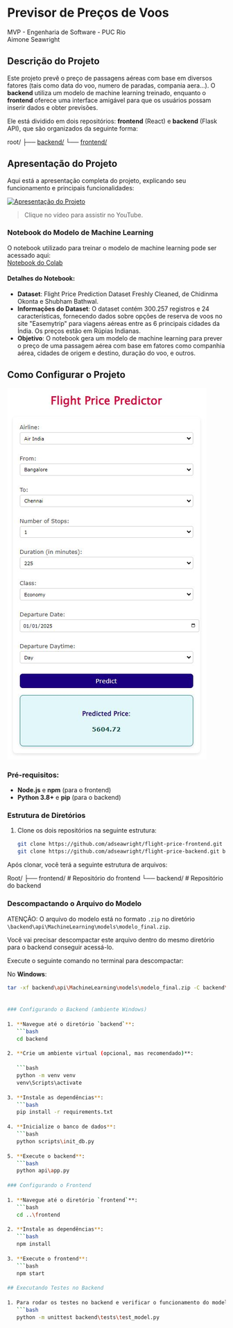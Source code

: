 # Previsor de Preços de Voos

MVP - Engenharia de Software - PUC Rio  
Aimone Seawright

## Descrição do Projeto

Este projeto prevê o preço de passagens aéreas com base em diversos fatores (tais como data do voo, numero de paradas, compania aera...). O **backend** utiliza um modelo de machine learning treinado, enquanto o **frontend** oferece uma interface amigável para que os usuários possam inserir dados e obter previsões.

Ele está dividido em dois repositórios: **frontend** (React) e **backend** (Flask API), que são organizados da seguinte forma:

root/ 
├── [backend/](https://github.com/adseawright/flight-price-backend) 
└── [frontend/](https://github.com/adseawright/flight-price-frontend)

## Apresentação do Projeto

Aqui está a apresentação completa do projeto, explicando seu funcionamento e principais funcionalidades:

[![Apresentação do Projeto](https://img.youtube.com/vi/VIDEO_ID/maxresdefault.jpg)](https://www.youtube.com/watch?v=VIDEO_ID)

> Clique no vídeo para assistir no YouTube.

### Notebook do Modelo de Machine Learning

O notebook utilizado para treinar o modelo de machine learning pode ser acessado aqui:  
[Notebook do Colab](https://colab.research.google.com/drive/1nlHEk9jymDp1WJpjVaQhMIlYYzvuXbwL?authuser=1#scrollTo=9GTCfU3niy9n)

#### Detalhes do Notebook:
- **Dataset**: Flight Price Prediction Dataset Freshly Cleaned, de Chidinma Okonta e Shubham Bathwal.
- **Informações do Dataset**: O dataset contém 300.257 registros e 24 características, fornecendo dados sobre opções de reserva de voos no site "Easemytrip" para viagens aéreas entre as 6 principais cidades da Índia. Os preços estão em Rúpias Indianas.
- **Objetivo**: O notebook gera um modelo de machine learning para prever o preço de uma passagem aérea com base em fatores como companhia aérea, cidades de origem e destino, duração do voo, e outros.

## Como Configurar o Projeto

![Flight Price Predictor](https://github.com/adseawright/flight-price-main/raw/main/flight-price-predictor.JPG)

### Pré-requisitos:

- **Node.js** e **npm** (para o frontend)
- **Python 3.8+** e **pip** (para o backend)

### Estrutura de Diretórios

1. Clone os dois repositórios na seguinte estrutura:

   ```bash
   git clone https://github.com/adseawright/flight-price-frontend.git frontend
   git clone https://github.com/adseawright/flight-price-backend.git backend

Após clonar, você terá a seguinte estrutura de arquivos:

Root/ 
├── frontend/ # Repositório do frontend 
└── backend/ # Repositório do backend   

### Descompactando o Arquivo do Modelo

ATENÇÃO: O arquivo do modelo está no formato `.zip` no diretório `\backend\api\MachineLearning\models\modelo_final.zip`.

Você vai precisar descompactar este arquivo dentro do mesmo diretório para o backend conseguir acessá-lo. 

Execute o seguinte comando no terminal para descompactar:

No **Windows**:
```bash
tar -xf backend\api\MachineLearning\models\modelo_final.zip -C backend\api\MachineLearning\models\


### Configurando o Backend (ambiente Windows)

1. **Navegue até o diretório `backend`**:
   ```bash
   cd backend

2. **Crie um ambiente virtual (opcional, mas recomendado)**:

   ```bash
   python -m venv venv
   venv\Scripts\activate

3. **Instale as dependências**:
   ```bash
   pip install -r requirements.txt

4. **Inicialize o banco de dados**:
   ```bash
   python scripts\init_db.py

5. **Execute o backend**:
   ```bash
   python api\app.py

### Configurando o Frontend

1. **Navegue até o diretório `frontend`**:
   ```bash
   cd ..\frontend

2. **Instale as dependências**:
   ```bash
   npm install

3. **Execute o frontend**:
   ```bash
   npm start

## Executando Testes no Backend

1. Para rodar os testes no backend e verificar o funcionamento do modelo de machine learning:
   ```bash
   python -m unittest backend\tests\test_model.py



